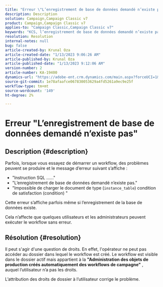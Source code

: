```yaml
---
title: "Erreur \"L’enregistrement de base de données demandé n’existe pas\""
description: Description
solution: Campaign,Campaign Classic v7
product: Campaign,Campaign Classic v7
applies-to: "Campaign Classic,Campaign Classic v7"
keywords: "KCS, l’enregistrement de base de données demandé n’existe pas"
resolution: Resolution
internal-notes: null
bug: false
article-created-by: Krunal Oza
article-created-date: "1/13/2023 9:06:26 AM"
article-published-by: Krunal Oza
article-published-date: "1/13/2023 9:12:06 AM"
version-number: 2
article-number: KA-19400
dynamics-url: "https://adobe-ent.crm.dynamics.com/main.aspx?forceUCI=1&pagetype=entityrecord&etn=knowledgearticle&id=4574fe8c-2193-ed11-aad1-6045bd006793"
source-git-commit: 1e78afaafce067830053629a4fd5261a9ec9e25f
workflow-type: tm+mt
source-wordcount: '149'
ht-degree: 2%

---
```


# Erreur &quot;L’enregistrement de base de données demandé n’existe pas&quot;

## Description {#description}


Parfois, lorsque vous essayez de démarrer un workflow, des problèmes peuvent se produire et le message d’erreur suivant s’affiche :

- &quot;Instruction SQL ......&quot;
- &quot;L’enregistrement de base de données demandé n’existe pas.&quot;
- &quot;Impossible de charger le document de type (`instance_table`) condition de satisfaction (condition) &quot;


Cette erreur s’affiche parfois même si l’enregistrement de la base de données existe.

Cela n’affecte que quelques utilisateurs et les administrateurs peuvent exécuter le workflow sans erreur.


## Résolution {#resolution}


Il peut s&#39;agir d&#39;une question de droits. En effet, l&#39;opérateur ne peut pas accéder au dossier dans lequel le workflow est créé. Le workflow est visible dans le dossier actif mais appartient à la <b>&quot;Administration des objets de production créés automatiquement des workflows de campagne&quot;</b> , auquel l’utilisateur n’a pas les droits.

L’attribution des droits de dossier à l’utilisateur corrige le problème.
